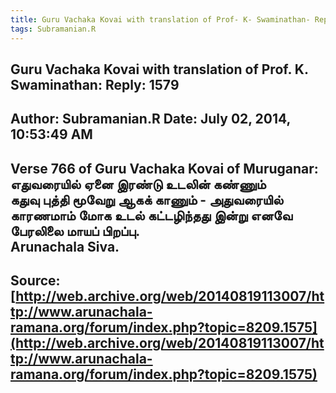 ```yaml
--- 
title: Guru Vachaka Kovai with translation of Prof- K- Swaminathan- Reply- 1579   
tags: Subramanian.R  
---  
```

##  Guru Vachaka Kovai with translation of Prof. K. Swaminathan: Reply: 1579  
Author: Subramanian.R       Date: July 02, 2014, 10:53:49 AM  
---  
Verse 766 of Guru Vachaka Kovai of Muruganar: எதுவரையில் ஏனை இரண்டு உடலின் கண்ணும்   
கதுவு புத்தி மூவேறு ஆகக் காணும் \- அதுவரையில்   
காரணமாம் மோக உடல் கட்டழிந்தது இன்று எனவே   
பேரலிலை மாயப் பிறப்பு.   
Arunachala Siva.
 ---  
Source:[http://web.archive.org/web/20140819113007/http://www.arunachala-ramana.org/forum/index.php?topic=8209.1575](http://web.archive.org/web/20140819113007/http://www.arunachala-ramana.org/forum/index.php?topic=8209.1575)   
---  

